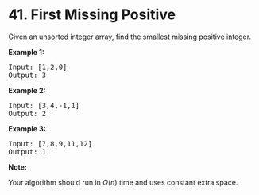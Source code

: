 <h1>41. First Missing Positive</h1>
<div><p>Given an unsorted integer array, find the smallest missing&nbsp;positive integer.</p>

<p><strong>Example 1:</strong></p>

<pre>Input: [1,2,0]
Output: 3
</pre>

<p><strong>Example 2:</strong></p>

<pre>Input: [3,4,-1,1]
Output: 2
</pre>

<p><strong>Example 3:</strong></p>

<pre>Input: [7,8,9,11,12]
Output: 1
</pre>

<p><strong>Note:</strong></p>

<p>Your algorithm should run in <em>O</em>(<em>n</em>) time and uses constant extra space.</p>
</div>